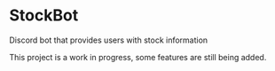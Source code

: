 # StockBot
Discord bot that provides users with stock information

This project is a work in progress, some features are still being added.
